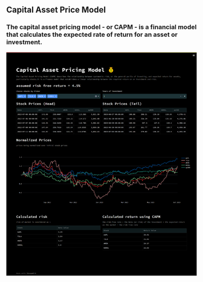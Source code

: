 ## Capital Asset Price Model
### The capital asset pricing model - or CAPM - is a financial model that calculates the expected rate of return for an asset or investment.
![report](screencapture-localhost-8501-2023-07-05-21_54_21.png)

